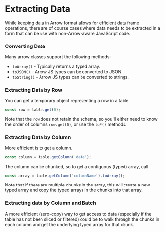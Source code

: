 # Extracting Data

While keeping data in Arrow format allows for efficient data frame operations, there are of course cases where data needs to be extracted in a form that can be use with non-Arrow-aware JavaScript code.

### Converting Data

Many arrow classes support the following methods:

* `toArray()` - Typically returns a typed array.
* `toJSON()` - Arrow JS types can be converted to JSON.
* `toString()` - Arrow JS types can be converted to strings.

### Extracting Data by Row

You can get a temporary object representing a row in a table.

```typescript
const row = table.get(0);
```

Note that the `row` does not retain the schema, so you'll either need to know the order of columns `row.get(0)`, or use the `to*()` methods.

### Extracting Data by Column

More efficient is to get a column.

```typescript
const column = table.getColumn('data');
```

The column can be chunked, so to get a contiguous (typed) array, call

```typescript
const array = table.getColumn('columnName').toArray();
```

Note that if there are multiple chunks in the array, this will create a new typed array and copy the typed arrays in the chunks into that array.

### Extracting data by Column and Batch

A more efficient (zero-copy) way to get access to data (especially if the table has not been sliced or filtered) could be to walk through the chunks in each column and get the underlying typed array for that chunk.
